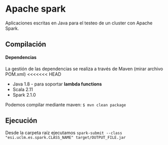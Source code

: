 # Apache spark
Aplicaciones escritas en Java para el testeo de un cluster con Apache Spark.

## Compilación
#### Dependencias
La gestión de las dependencias se realiza a través de Maven (mirar archivo POM.xml)
<<<<<<< HEAD

+ Java 1.8  - para soportar **lambda functions**
+ Scala 2.11
+ Spark 2.1.0

Podemos compilar mediante maven: `$ mvn clean package`

## Ejecución
Desde la carpeta raíz ejecutamos `spark-submit --class "esi.uclm.es.spark.CLASS_NAME" target/OUTPUT_FILE.jar`
